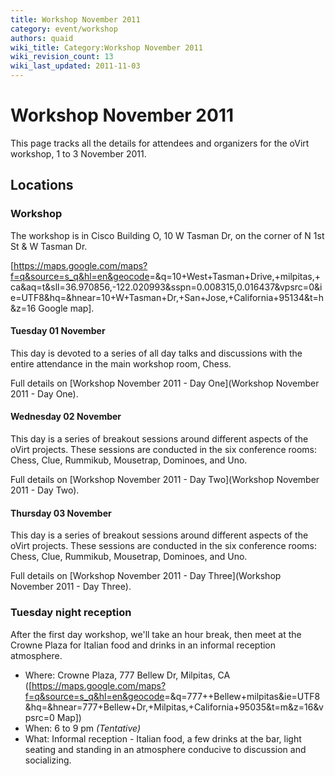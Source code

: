 ```yaml
---
title: Workshop November 2011
category: event/workshop
authors: quaid
wiki_title: Category:Workshop November 2011
wiki_revision_count: 13
wiki_last_updated: 2011-11-03
---
```


# Workshop November 2011

This page tracks all the details for attendees and organizers for the oVirt workshop, 1 to 3 November 2011.

## Locations

### Workshop

The workshop is in Cisco Building O, 10 W Tasman Dr, on the corner of N 1st St & W Tasman Dr.

[<https://maps.google.com/maps?f=q&source=s_q&hl=en&geocode>=&q=10+West+Tasman+Drive,+milpitas,+ca&aq=t&sll=36.970856,-122.020993&sspn=0.008315,0.016437&vpsrc=0&ie=UTF8&hq=&hnear=10+W+Tasman+Dr,+San+Jose,+California+95134&t=h&z=16 Google map].

#### Tuesday 01 November

This day is devoted to a series of all day talks and discussions with the entire attendance in the main workshop room, Chess.

Full details on [Workshop November 2011 - Day One](Workshop November 2011 - Day One).

#### Wednesday 02 November

This day is a series of breakout sessions around different aspects of the oVirt projects. These sessions are conducted in the six conference rooms: Chess, Clue, Rummikub, Mousetrap, Dominoes, and Uno.

Full details on [Workshop November 2011 - Day Two](Workshop November 2011 - Day Two).

#### Thursday 03 November

This day is a series of breakout sessions around different aspects of the oVirt projects. These sessions are conducted in the six conference rooms: Chess, Clue, Rummikub, Mousetrap, Dominoes, and Uno.

Full details on [Workshop November 2011 - Day Three](Workshop November 2011 - Day Three).

### Tuesday night reception

After the first day workshop, we'll take an hour break, then meet at the Crowne Plaza for Italian food and drinks in an informal reception atmosphere.

*   Where: Crowne Plaza, 777 Bellew Dr, Milpitas, CA ([<https://maps.google.com/maps?f=q&source=s_q&hl=en&geocode>=&q=777++Bellew+milpitas&ie=UTF8&hq=&hnear=777+Bellew+Dr,+Milpitas,+California+95035&t=m&z=16&vpsrc=0 Map])
*   When: 6 to 9 pm *(Tentative)*
*   What: Informal reception - Italian food, a few drinks at the bar, light seating and standing in an atmosphere conducive to discussion and socializing.
